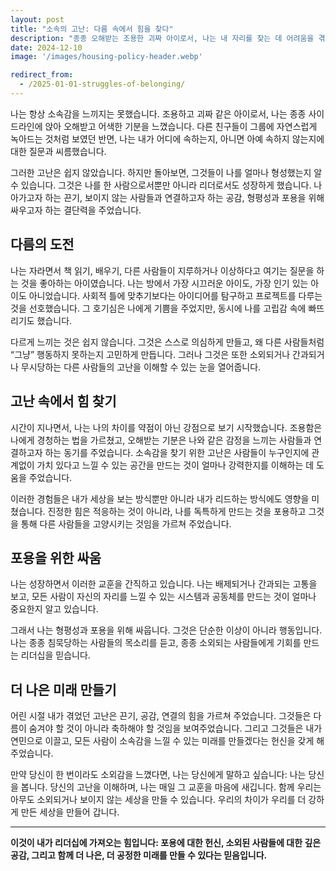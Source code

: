 ```yaml
---
layout: post
title: "소속의 고난: 다름 속에서 힘을 찾다"
description: "종종 오해받는 조용한 괴짜 아이로서, 나는 내 자리를 찾는 데 어려움을 겪었습니다. 이러한 경험은 나의 회복력을 형성하고, 보이지 않거나 소외된 사람들과 연결하는 법을 가르쳐 주었습니다. 이는 내가 형평성과 포용성을 위해 싸우는 원동력이 됩니다."
date: 2024-12-10
image: '/images/housing-policy-header.webp'

redirect_from:
  - /2025-01-01-struggles-of-belonging/
---
```


나는 항상 소속감을 느끼지는 못했습니다. 조용하고 괴짜 같은 아이로서, 나는 종종 사이드라인에 앉아 오해받고 어색한 기분을 느꼈습니다. 다른 친구들이 그룹에 자연스럽게 녹아드는 것처럼 보였던 반면, 나는 내가 어디에 속하는지, 아니면 아예 속하지 않는지에 대한 질문과 씨름했습니다.

그러한 고난은 쉽지 않았습니다. 하지만 돌아보면, 그것들이 나를 얼마나 형성했는지 알 수 있습니다. 그것은 나를 한 사람으로서뿐만 아니라 리더로서도 성장하게 했습니다. 나아가고자 하는 끈기, 보이지 않는 사람들과 연결하고자 하는 공감, 형평성과 포용을 위해 싸우고자 하는 결단력을 주었습니다.

## 다름의 도전

나는 자라면서 책 읽기, 배우기, 다른 사람들이 지루하거나 이상하다고 여기는 질문을 하는 것을 좋아하는 아이였습니다. 나는 방에서 가장 시끄러운 아이도, 가장 인기 있는 아이도 아니었습니다. 사회적 틀에 맞추기보다는 아이디어를 탐구하고 프로젝트를 다루는 것을 선호했습니다. 그 호기심은 나에게 기쁨을 주었지만, 동시에 나를 고립감 속에 빠뜨리기도 했습니다.

다르게 느끼는 것은 쉽지 않습니다. 그것은 스스로 의심하게 만들고, 왜 다른 사람들처럼 “그냥” 행동하지 못하는지 고민하게 만듭니다. 그러나 그것은 또한 소외되거나 간과되거나 무시당하는 다른 사람들의 고난을 이해할 수 있는 눈을 열어줍니다.

## 고난 속에서 힘 찾기

시간이 지나면서, 나는 나의 차이를 약점이 아닌 강점으로 보기 시작했습니다. 조용함은 나에게 경청하는 법을 가르쳤고, 오해받는 기분은 나와 같은 감정을 느끼는 사람들과 연결하고자 하는 동기를 주었습니다. 소속감을 찾기 위한 고난은 사람들이 누구인지에 관계없이 가치 있다고 느낄 수 있는 공간을 만드는 것이 얼마나 강력한지를 이해하는 데 도움을 주었습니다.

이러한 경험들은 내가 세상을 보는 방식뿐만 아니라 내가 리드하는 방식에도 영향을 미쳤습니다. 진정한 힘은 적응하는 것이 아니라, 나를 독특하게 만드는 것을 포용하고 그것을 통해 다른 사람들을 고양시키는 것임을 가르쳐 주었습니다.

## 포용을 위한 싸움

나는 성장하면서 이러한 교훈을 간직하고 있습니다. 나는 배제되거나 간과되는 고통을 보고, 모든 사람이 자신의 자리를 느낄 수 있는 시스템과 공동체를 만드는 것이 얼마나 중요한지 알고 있습니다.

그래서 나는 형평성과 포용을 위해 싸웁니다. 그것은 단순한 이상이 아니라 행동입니다. 나는 종종 침묵당하는 사람들의 목소리를 듣고, 종종 소외되는 사람들에게 기회를 만드는 리더십을 믿습니다.

## 더 나은 미래 만들기

어린 시절 내가 겪었던 고난은 끈기, 공감, 연결의 힘을 가르쳐 주었습니다. 그것들은 다름이 숨겨야 할 것이 아니라 축하해야 할 것임을 보여주었습니다. 그리고 그것들은 내가 연민으로 이끌고, 모든 사람이 소속감을 느낄 수 있는 미래를 만들겠다는 헌신을 갖게 해주었습니다.

만약 당신이 한 번이라도 소외감을 느꼈다면, 나는 당신에게 말하고 싶습니다: 나는 당신을 봅니다. 당신의 고난을 이해하며, 나는 매일 그 교훈을 마음에 새깁니다. 함께 우리는 아무도 소외되거나 보이지 않는 세상을 만들 수 있습니다. 우리의 차이가 우리를 더 강하게 만든 세상을 만들어 갑니다.

---

**이것이 내가 리더십에 가져오는 힘입니다: 포용에 대한 헌신, 소외된 사람들에 대한 깊은 공감, 그리고 함께 더 나은, 더 공정한 미래를 만들 수 있다는 믿음입니다.**